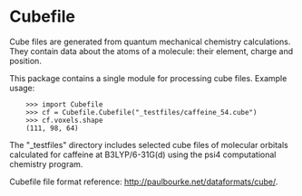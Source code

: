 Cubefile
========

Cube files are generated from quantum mechanical chemistry calculations. They contain data about the atoms of a molecule: their element, charge and position.

This package contains a single module for processing cube files. Example usage:
```
    >>> import Cubefile
    >>> cf = Cubefile.Cubefile("_testfiles/caffeine_54.cube")
    >>> cf.voxels.shape
    (111, 98, 64)
```

The "_testfiles" directory includes selected cube files of molecular orbitals calculated for caffeine at B3LYP/6-31G(d) using the psi4 computational chemistry program.

Cubefile file format reference: http://paulbourke.net/dataformats/cube/.